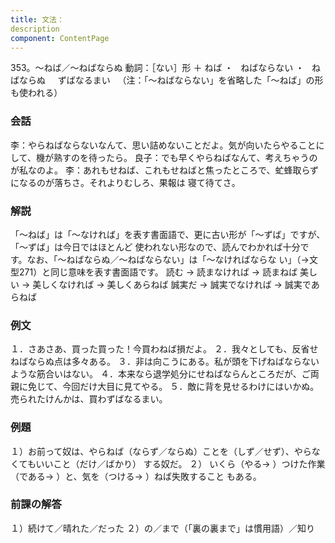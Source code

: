 ```yaml
---
title: 文法：
description
component: ContentPage
---
```



353。～ねば／～ねばならぬ
動詞：［ない］形 ＋ ねば ・
  ねばならない ・
  ねばならぬ  
  ずばなるまい  
（注：「～ねばならない」を省略した「～ねば」の形も使われる）
### 会話
李：やらねばならないなんて、思い詰めないことだよ。気が向いたらやることにして、機が熟すのを待ったら。 良子：でも早くやらねばなんて、考えちゃうのが私なのよ。
李：あれもせねば、これもせねばと焦ったところで、虻蜂取らずになるのが落ちさ。それよりむしろ、果報は 寝て待てさ。
### 解説
「～ねば」は「～なければ」を表す書面語で、更に古い形が「～ずば」ですが、「～ずば」は今日ではほとんど 使われない形なので、読んでわかれば十分です。なお、「～ねばならぬ／～ねばならない」は「～なければならな い」（→文型271）と同じ意味を表す書面語です。
読む → 読まなければ → 読まねば 美しい → 美しくなければ → 美しくあらねば 誠実だ → 誠実でなければ → 誠実であらねば
### 例文
１．さあさあ、買った買った！今買わねば損だよ。
２．我々としても、反省せねばならぬ点は多々ある。
３．非は向こうにある。私が頭を下げねばならないような筋合いはない。
４．本来なら退学処分にせねばならんところだが、ご両親に免じて、今回だけ大目に見てやる。
５．敵に背を見せるわけにはいかぬ。売られたけんかは、買わずばなるまい。
### 例題
１）お前って奴は、やらねば（ならず／ならぬ）ことを（しず／せず）、やらなくてもいいこと（だけ／ばかり）
する奴だ。
２） いくら（やる→ ）つけた作業（である→ ）と、気を（つける→ ）ねば失敗すること もある。
### 前課の解答
１）続けて／晴れた／だった
２）の／まで（「裏の裏まで」は慣用語）／知り
